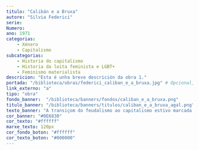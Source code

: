 ```yaml
---
titulo: "Calibán e a Bruxa"
autore: "Silvia Federici"
serie:
Numero:
ano: 1971
categorias:
    - Xénero
    - Capitalismo
subcategorias:
    - Historia do capitalismo
    - Historia da loita feminista e LGBT+
    - Feminismo materialista
descricion: "Esta é unha breve descrición da obra 1."
portada: "/biblioteca/obras/federici_caliban_e_a_bruxa.jpg" # Opcional, imaxe da portada
link_externo: "a"
tipo: "obra"
fondo_banner:  "/biblioteca/banners/fondos/caliban_e_a_bruxa.png"
titulo_banner: "/biblioteca/banners/titulos/caliban_e_a_bruxa_agal.png"
texto_banner: "A transiçom do feudalismo ao capitalismo estivo marcada por uma violéncia extrema que esmagou movimentos urbanos e campesinhos que practicabam modelos comunitários e de reparto de riqueza. Silvia Federici analisa como esta derrota permitiu a acumulaçom originária mediante a expropiaçom de terreos comuns, o colonialismo, a escravitude e uma guerra aberta polo control dos corpos e saberes das mulheres."
cor_banner: "#0E6830"
cor_texto: "#ffffff"
marxe_texto: 120px
cor_fondo_boton: "#ffffff"
cor_texto_boton: "#000000"
---
```


